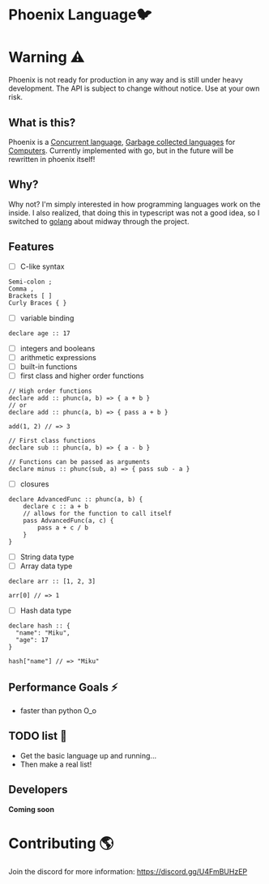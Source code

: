 # Phoenix Language🐦

# Warning ⚠️

Phoenix is not ready for production in any way and is still under heavy development. 
The API is subject to change without notice. Use at your own risk.

## What is this?

Phoenix is a [Concurrent language](https://en.wikipedia.org/wiki/Concurrency_(computer_science)), [Garbage collected languages](https://en.wikipedia.org/wiki/Garbage_collection_(computer_science)) for [Computers](https://en.wikipedia.org/wiki/Computer). Currently implemented with go, but in the future will be rewritten in phoenix itself!

## Why?

Why not? I'm simply interested in how programming languages work on the inside.
I also realized, that doing this in typescript was not a good idea, so I switched to
[golang](https://go.dev/) about midway through the project.

## Features

- [ ] C-like syntax
```text
Semi-colon ;
Comma ,
Brackets [ ]
Curly Braces { }
```
- [ ] variable binding
```text
declare age :: 17
```
- [ ] integers and booleans
- [ ] arithmetic expressions
- [ ] built-in functions
- [ ] first class and higher order functions
```text
// High order functions
declare add :: phunc(a, b) => { a + b } 
// or 
declare add :: phunc(a, b) => { pass a + b }

add(1, 2) // => 3

// First class functions
declare sub :: phunc(a, b) => { a - b } 

// Functions can be passed as arguments
declare minus :: phunc(sub, a) => { pass sub - a }

```
- [ ] closures
```text
declare AdvancedFunc :: phunc(a, b) {
    declare c :: a + b
    // allows for the function to call itself
    pass AdvancedFunc(a, c) {
        pass a + c / b
    }
}
```
- [ ] String data type
- [ ] Array data type
```text
declare arr :: [1, 2, 3]

arr[0] // => 1
```
- [ ] Hash data type
```text
declare hash :: {
  "name": "Miku",
  "age": 17
}

hash["name"] // => "Miku"
```

## Performance Goals ⚡

- faster than python O_o

## TODO list 📃

- Get the basic language up and running...
- Then make a real list!


## Developers

**Coming soon**

# Contributing 🌎

Join the discord for more information: https://discord.gg/U4FmBUHzEP
